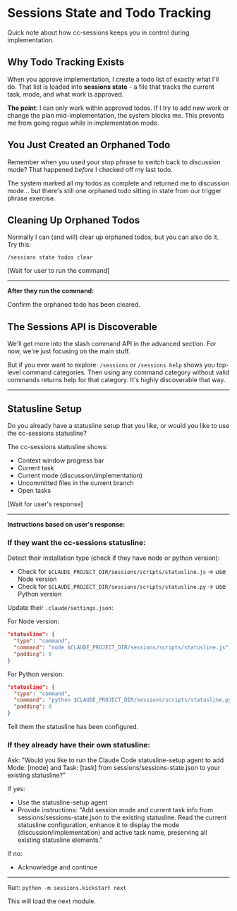 # Sessions State and Todo Tracking

Quick note about how cc-sessions keeps you in control during implementation.

## Why Todo Tracking Exists

When you approve implementation, I create a todo list of exactly what I'll do. That list is loaded into **sessions state** - a file that tracks the current task, mode, and what work is approved.

**The point**: I can only work within approved todos. If I try to add new work or change the plan mid-implementation, the system blocks me. This prevents me from going rogue while in implementation mode.

## You Just Created an Orphaned Todo

Remember when you used your stop phrase to switch back to discussion mode? That happened *before* I checked off my last todo.

The system marked all my todos as complete and returned me to discussion mode... but there's still one orphaned todo sitting in state from our trigger phrase exercise.

## Cleaning Up Orphaned Todos

Normally I can (and will) clear up orphaned todos, but you can also do it. Try this:

```
/sessions state todos clear
```

[Wait for user to run the command]

---

**After they run the command:**

Confirm the orphaned todo has been cleared.

## The Sessions API is Discoverable

We'll get more into the slash command API in the advanced section. For now, we're just focusing on the main stuff.

But if you ever want to explore: `/sessions` or `/sessions help` shows you top-level command categories. Then using any command category without valid commands returns help for that category. It's highly discoverable that way.

---

## Statusline Setup

Do you already have a statusline setup that you like, or would you like to use the cc-sessions statusline?

The cc-sessions statusline shows:
- Context window progress bar
- Current task
- Current mode (discussion/implementation)
- Uncommitted files in the current branch
- Open tasks

[Wait for user's response]

---

**Instructions based on user's response:**

### If they want the cc-sessions statusline:

Detect their installation type (check if they have node or python version):
- Check for `$CLAUDE_PROJECT_DIR/sessions/scripts/statusline.js` → use Node version
- Check for `$CLAUDE_PROJECT_DIR/sessions/scripts/statusline.py` → use Python version

Update their `.claude/settings.json`:

For Node version:
```json
"statusline": {
  "type": "command",
  "command": "node $CLAUDE_PROJECT_DIR/sessions/scripts/statusline.js",
  "padding": 0
}
```

For Python version:
```json
"statusline": {
  "type": "command",
  "command": "python $CLAUDE_PROJECT_DIR/sessions/scripts/statusline.py",
  "padding": 0
}
```

Tell them the statusline has been configured.

### If they already have their own statusline:

Ask: "Would you like to run the Claude Code statusline-setup agent to add Mode: [mode] and Task: [task] from sessions/sessions-state.json to your existing statusline?"

If yes:
- Use the statusline-setup agent
- Provide instructions: "Add session mode and current task info from sessions/sessions-state.json to the existing statusline. Read the current statusline configuration, enhance it to display the mode (discussion/implementation) and active task name, preserving all existing statusline elements."

If no:
- Acknowledge and continue

---

Run: `python -m sessions.kickstart next`

This will load the next module.
